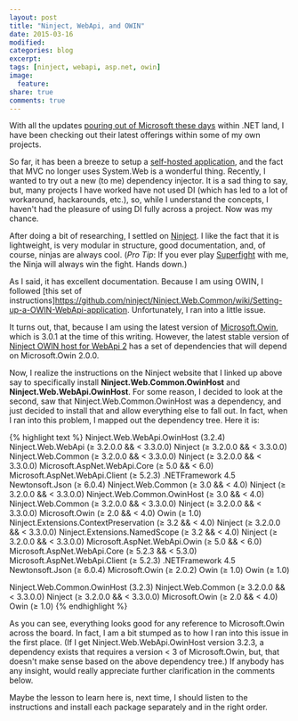 ```yaml
---
layout: post
title: "Ninject, WebApi, and OWIN"
date: 2015-03-16
modified:
categories: blog
excerpt:
tags: [ninject, webapi, asp.net, owin]
image:
  feature:
share: true
comments: true
---
```

With all the updates [pouring out of Microsoft these days](http://www.asp.net/vnext/overview/aspnet-vnext/aspnet-5-overview) within .NET land, I have been checking out their latest offerings within some of my own projects.

So far, it has been a breeze to setup a [self-hosted application](https://msdn.microsoft.com/en-us/magazine/dn745865.aspx), and the fact that MVC no longer uses System.Web is a wonderful thing. Recently, I wanted to try out a new (to me) dependency injector. It is a sad thing to say, but, many projects I have worked have not used DI (which has led to a lot of workaround, hackarounds, etc.), so, while I understand the concepts, I haven't had the pleasure of using DI fully across a project. Now was my chance.

After doing a bit of researching, I settled on [Ninject](http://www.ninject.org/). I like the fact that it is lightweight, is very modular in structure, good documentation, and, of course, ninjas are always cool. (*Pro Tip*: If you ever play [Superfight](http://www.superfightgame.com/) with me, the Ninja will always win the fight. Hands down.)

As I said, it has excellent documentation. Because I am using OWIN, I followed [this set of instructions]https://github.com/ninject/Ninject.Web.Common/wiki/Setting-up-a-OWIN-WebApi-application. Unfortunately, I ran into a little issue.

It turns out, that, because I am using the latest version of [Microsoft.Owin](https://www.nuget.org/packages/Microsoft.Owin/), which is 3.0.1 at the time of this writing. However, the latest stable version of [Ninject OWIN host for WebApi 2](https://www.nuget.org/packages/Ninject.Web.WebApi.OwinHost/3.2.4) has a set of dependencies that will depend on Microsoft.Owin 2.0.0.

Now, I realize the instructions on the Ninject website that I linked up above say to specifically install **Ninject.Web.Common.OwinHost** and **Ninject.Web.WebApi.OwinHost**. For some reason, I decided to look at the second, saw that Ninject.Web.Common.OwinHost was a dependency, and just decided to install that and allow everything else to fall out. In fact, when I ran into this problem, I mapped out the dependency tree. Here it is:

{% highlight text %}
Ninject.Web.WebApi.OwinHost (3.2.4)
  Ninject.Web.WebApi (≥ 3.2.0.0 && < 3.3.0.0)
    Ninject (≥ 3.2.0.0 && < 3.3.0.0)
    Ninject.Web.Common (≥ 3.2.0.0 && < 3.3.0.0)
      Ninject (≥ 3.2.0.0 && < 3.3.0.0)
    Microsoft.AspNet.WebApi.Core (≥ 5.0 && < 6.0)
      Microsoft.AspNet.WebApi.Client (≥ 5.2.3)
        .NETFramework 4.5
        Newtonsoft.Json (≥ 6.0.4)
  Ninject.Web.Common (≥ 3.0 && < 4.0)
    Ninject (≥ 3.2.0.0 && < 3.3.0.0)
  Ninject.Web.Common.OwinHost (≥ 3.0 && < 4.0)
    Ninject.Web.Common (≥ 3.2.0.0 && < 3.3.0.0)
      Ninject (≥ 3.2.0.0 && < 3.3.0.0)
    Microsoft.Owin (≥ 2.0 && < 4.0)
      Owin (≥ 1.0)
  Ninject.Extensions.ContextPreservation (≥ 3.2 && < 4.0)
    Ninject (≥ 3.2.0.0 && < 3.3.0.0)
  Ninject.Extensions.NamedScope (≥ 3.2 && < 4.0)
    Ninject (≥ 3.2.0.0 && < 3.3.0.0)
  Microsoft.AspNet.WebApi.Owin (≥ 5.0 && < 6.0)
    Microsoft.AspNet.WebApi.Core (≥ 5.2.3 && < 5.3.0)
      Microsoft.AspNet.WebApi.Client (≥ 5.2.3)
        .NETFramework 4.5
        Newtonsoft.Json (≥ 6.0.4)
    Microsoft.Owin (≥ 2.0.2)
      Owin (≥ 1.0)
    Owin (≥ 1.0)

Ninject.Web.Common.OwinHost (3.2.3)
  Ninject.Web.Common (≥ 3.2.0.0 && < 3.3.0.0)
    Ninject (≥ 3.2.0.0 && < 3.3.0.0)
  Microsoft.Owin (≥ 2.0 && < 4.0)
    Owin (≥ 1.0)
{% endhighlight %}

As you can see, everything looks good for any reference to Microsoft.Owin across the board. In fact, I am a bit stumped as to how I ran into this issue in the first place. (If I get Ninject.Web.WebApi.OwinHost version 3.2.3, a dependency exists that requires a version < 3 of Microsoft.Owin, but, that doesn't make sense based on the above dependency tree.) If anybody has any insight, would really appreciate further clarification in the comments below.

Maybe the lesson to learn here is, next time, I should listen to the instructions and install each package separately and in the right order.
